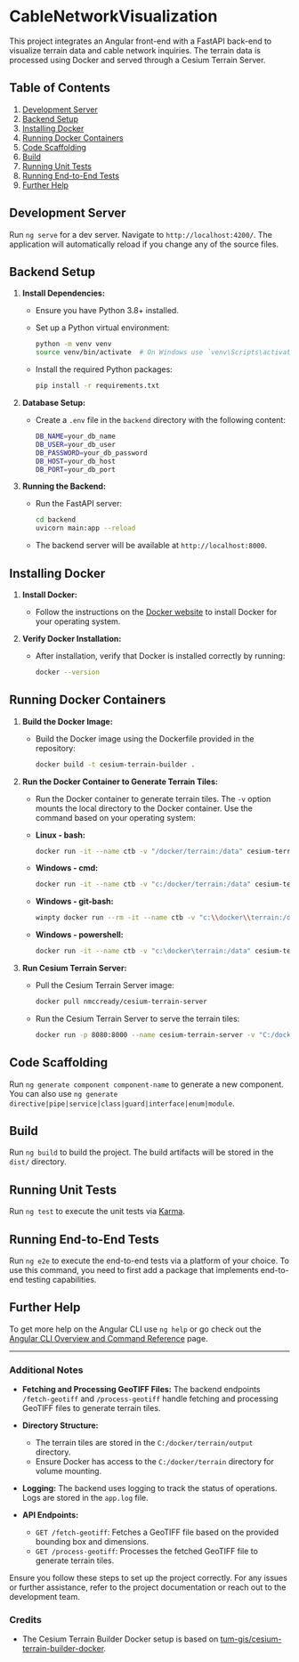 # CableNetworkVisualization

This project integrates an Angular front-end with a FastAPI back-end to visualize terrain data and cable network inquiries. The terrain data is processed using Docker and served through a Cesium Terrain Server.

## Table of Contents

1. [Development Server](#development-server)
2. [Backend Setup](#backend-setup)
3. [Installing Docker](#installing-docker)
4. [Running Docker Containers](#running-docker-containers)
5. [Code Scaffolding](#code-scaffolding)
6. [Build](#build)
7. [Running Unit Tests](#running-unit-tests)
8. [Running End-to-End Tests](#running-end-to-end-tests)
9. [Further Help](#further-help)

## Development Server

Run `ng serve` for a dev server. Navigate to `http://localhost:4200/`. The application will automatically reload if you change any of the source files.

## Backend Setup

1. **Install Dependencies:**

   - Ensure you have Python 3.8+ installed.
   - Set up a Python virtual environment:

     ```sh
     python -m venv venv
     source venv/bin/activate  # On Windows use `venv\Scripts\activate`
     ```

   - Install the required Python packages:

     ```sh
     pip install -r requirements.txt
     ```

2. **Database Setup:**

   - Create a `.env` file in the `backend` directory with the following content:

     ```sh
     DB_NAME=your_db_name
     DB_USER=your_db_user
     DB_PASSWORD=your_db_password
     DB_HOST=your_db_host
     DB_PORT=your_db_port
     ```

3. **Running the Backend:**

   - Run the FastAPI server:

     ```sh
     cd backend
     uvicorn main:app --reload
     ```

   - The backend server will be available at `http://localhost:8000`.

## Installing Docker

1. **Install Docker:**

   - Follow the instructions on the [Docker website](https://docs.docker.com/get-docker/) to install Docker for your operating system.

2. **Verify Docker Installation:**

   - After installation, verify that Docker is installed correctly by running:

     ```sh
     docker --version
     ```

## Running Docker Containers

1. **Build the Docker Image:**

   - Build the Docker image using the Dockerfile provided in the repository:

     ```sh
     docker build -t cesium-terrain-builder .
     ```

2. **Run the Docker Container to Generate Terrain Tiles:**

   - Run the Docker container to generate terrain tiles. The `-v` option mounts the local directory to the Docker container. Use the command based on your operating system:

   - **Linux - bash:**

     ```sh
     docker run -it --name ctb -v "/docker/terrain:/data" cesium-terrain-builder
     ```

   - **Windows - cmd:**

     ```sh
     docker run -it --name ctb -v "c:/docker/terrain:/data" cesium-terrain-builder
     ```

   - **Windows - git-bash:**

     ```sh
     winpty docker run --rm -it --name ctb -v "c:\\docker\\terrain:/data" cesium-terrain-builder
     ```

   - **Windows - powershell:**

     ```sh
     docker run -it --name ctb -v "c:\docker\terrain:/data" cesium-terrain-builder
     ```

3. **Run Cesium Terrain Server:**

   - Pull the Cesium Terrain Server image:

     ```sh
     docker pull nmccready/cesium-terrain-server
     ```

   - Run the Cesium Terrain Server to serve the terrain tiles:

     ```sh
     docker run -p 8080:8000 --name cesium-terrain-server -v "C:/docker/terrain:/data/tilesets/terrain" nmccready/cesium-terrain-server
     ```

## Code Scaffolding

Run `ng generate component component-name` to generate a new component. You can also use `ng generate directive|pipe|service|class|guard|interface|enum|module`.

## Build

Run `ng build` to build the project. The build artifacts will be stored in the `dist/` directory.

## Running Unit Tests

Run `ng test` to execute the unit tests via [Karma](https://karma-runner.github.io).

## Running End-to-End Tests

Run `ng e2e` to execute the end-to-end tests via a platform of your choice. To use this command, you need to first add a package that implements end-to-end testing capabilities.

## Further Help

To get more help on the Angular CLI use `ng help` or go check out the [Angular CLI Overview and Command Reference](https://angular.dev/tools/cli) page.

---

### Additional Notes

- **Fetching and Processing GeoTIFF Files:**
  The backend endpoints `/fetch-geotiff` and `/process-geotiff` handle fetching and processing GeoTIFF files to generate terrain tiles.
- **Directory Structure:**

  - The terrain tiles are stored in the `C:/docker/terrain/output` directory.
  - Ensure Docker has access to the `C:/docker/terrain` directory for volume mounting.

- **Logging:**
  The backend uses logging to track the status of operations. Logs are stored in the `app.log` file.

- **API Endpoints:**
  - `GET /fetch-geotiff`: Fetches a GeoTIFF file based on the provided bounding box and dimensions.
  - `GET /process-geotiff`: Processes the fetched GeoTIFF file to generate terrain tiles.

Ensure you follow these steps to set up the project correctly. For any issues or further assistance, refer to the project documentation or reach out to the development team.

### Credits

- The Cesium Terrain Builder Docker setup is based on [tum-gis/cesium-terrain-builder-docker](https://github.com/tum-gis/cesium-terrain-builder-docker).
